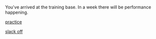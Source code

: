 You've arrived at the training base. In a week there will be performance happening.

[practice](../situations/opportunity.md)  

[slack off](../situations/lose-opportunity.md)  